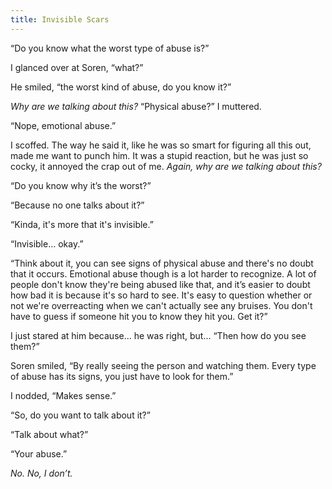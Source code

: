 ```yaml
---
title: Invisible Scars
---
```

“Do you know what the worst type of abuse is?”

I glanced over at Soren, “what?”

He smiled, “the worst kind of abuse, do you know it?”

*Why are we talking about this?* “Physical abuse?” I muttered.

“Nope, emotional abuse.”

I scoffed. The way he said it, like he was so smart for figuring all this out, made me want to punch him. It was a stupid reaction, but he was just so cocky, it annoyed the crap out of me. *Again, why are we talking about this?*

“Do you know why it’s the worst?”

“Because no one talks about it?”

“Kinda, it's more that it's invisible.”

“Invisible… okay.”

“Think about it, you can see signs of physical abuse and there's no doubt that it occurs. Emotional abuse though is a lot harder to recognize. A lot of people don't know they're being abused like that, and it’s easier to doubt how bad it is because it's so hard to see. It's easy to question whether or not we're overreacting when we can't actually see any bruises. You don't have to guess if someone hit you to know they hit you. Get it?”

I just stared at him because... he was right, but… “Then how do you see them?”

Soren smiled, “By really seeing the person and watching them. Every type of abuse has its signs, you just have to look for them.”

I nodded, “Makes sense.”

“So, do you want to talk about it?”

“Talk about what?”

“Your abuse.”

*No. No, I don’t.*
